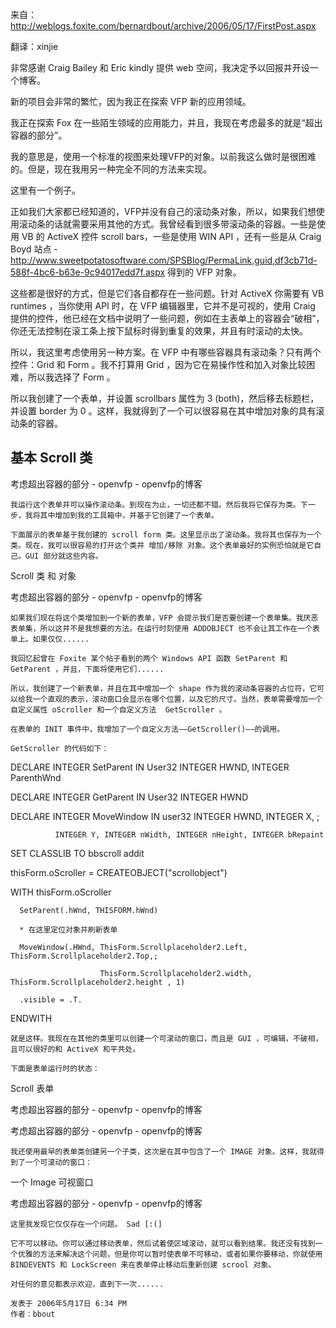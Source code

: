 来自：http://weblogs.foxite.com/bernardbout/archive/2006/05/17/FirstPost.aspx

翻译：xinjie

非常感谢 Craig Bailey 和 Eric kindly 提供 web 空间，我决定予以回报并开设一个博客。

新的项目会非常的繁忙，因为我正在探索 VFP 新的应用领域。

我正在探索 Fox 在一些陌生领域的应用能力，并且，我现在考虑最多的就是“超出容器的部分”。

我的意思是，使用一个标准的视图来处理VFP的对象。以前我这么做时是很困难的。但是，现在我用另一种完全不同的方法来实现。

这里有一个例子。

正如我们大家都已经知道的，VFP并没有自己的滚动条对象，所以，如果我们想使用滚动条的话就需要采用其他的方式。我曾经看到很多带滚动条的容器。一些是使用 VB 的 ActiveX 控件 scroll bars，一些是使用 WIN API ，还有一些是从 Craig Boyd 站点  - http://www.sweetpotatosoftware.com/SPSBlog/PermaLink,guid,df3cb71d-588f-4bc6-b63e-9c94017edd7f.aspx 得到的 VFP 对象。

这些都是很好的方式，但是它们各自都存在一些问题。针对 ActiveX 你需要有 VB runtimes ，当你使用 API 时，在 VFP 编辑器里，它并不是可视的，使用 Craig 提供的控件，他已经在文档中说明了一些问题，例如在主表单上的容器会“破相”，你还无法控制在滚工条上按下鼠标时得到重复的效果，并且有时滚动的太快。

所以，我这里考虑使用另一种方案。在 VFP 中有哪些容器具有滚动条？只有两个控件：Grid 和 Form 。我不打算用 Grid ，因为它在易操作性和加入对象比较困难，所以我选择了 Form 。

所以我创建了一个表单，并设置 scrollbars 属性为 3 (both)，然后移去标题栏，并设置 border 为 0 。这样，我就得到了一个可以很容易在其中增加对象的具有滚动条的容器。

## 基本 Scroll 类


考虑超出容器的部分 - openvfp - openvfp的博客

 

    我运行这个表单并可以操作滚动条。到现在为止，一切还都不错。然后我将它保存为类。下一步，我将其中增加到我的工具箱中，并基于它创建了一个表单。

    下面展示的表单基于我创建的 scroll form 类。这里显示出了滚动条。我将其也保存为一个类。现在，我可以很容易的打开这个类并 增加/移除 对象。这个表单最好的实例恐怕就是它自己。GUI 部分就这些内容。

Scroll 类 和 对象

考虑超出容器的部分 - openvfp - openvfp的博客

    如果我们现在将这个类增加到一个新的表单，VFP 会提示我们是否要创建一个表单集。我厌恶表单集，所以这并不是我想要的方法。在运行时刻使用 ADDOBJECT 也不会让其工作在一个表单上。如果仅仅......

    我回忆起曾在 Foxite 某个帖子看到的两个 Windows API 函数 SetParent 和 GetParent ，并且，下面将使用它们......

    所以，我创建了一个新表单，并且在其中增加一个 shape 作为我的滚动条容器的占位符，它可以给我一个直观的表示，滚动窗口会显示在哪个位置，以及它的尺寸。当然，表单需要增加一个自定义属性 oScroller 和一个自定义方法  GetScroller 。

    在表单的 INIT 事件中，我增加了一个自定义方法——GetScroller()——的调用。

    GetScroller 的代码如下：

DECLARE INTEGER SetParent IN User32 INTEGER HWND, INTEGER ParenthWnd

DECLARE INTEGER GetParent IN User32 INTEGER HWND

DECLARE INTEGER MoveWindow IN user32 INTEGER HWND, INTEGER X, ;

              INTEGER Y, INTEGER nWidth, INTEGER nHeight, INTEGER bRepaint

SET CLASSLIB TO bbscroll addit

thisForm.oScroller = CREATEOBJECT("scrollobject")

WITH thisForm.oScroller

      SetParent(.hWnd, THISFORM.hWnd)

      * 在这里定位对象并刷新表单  

      MoveWindow(.HWnd, ThisForm.Scrollplaceholder2.Left, ThisForm.Scrollplaceholder2.Top,;

                        ThisForm.Scrollplaceholder2.width, ThisForm.Scrollplaceholder2.height , 1)

      .visible = .T.

ENDWITH

    就是这样。我现在在其他的类里可以创建一个可滚动的窗口，而且是 GUI ，可编辑，不破相，且可以很好的和 ActiveX 和平共处。

    下面是表单运行时的状态：

Scroll 表单

考虑超出容器的部分 - openvfp - openvfp的博客

考虑超出容器的部分 - openvfp - openvfp的博客

    我还使用最早的表单类创建另一个子类，这次是在其中包含了一个 IMAGE 对象。这样，我就得到了一个可滚动的窗口：

一个 Image 可视窗口

考虑超出容器的部分 - openvfp - openvfp的博客

    这里我发现它仅仅存在一个问题。 Sad [:(]

    它不可以移动。你可以通过移动表单，然后试着使区域滚动，就可以看到结果。我还没有找到一个优雅的方法来解决这个问题，但是你可以暂时使表单不可移动，或者如果你要移动，你就使用 BINDEVENTS 和 LockScreen 来在表单停止移动后重新创建 scrool 对象。

    对任何的意见都表示欢迎，直到下一次......

    发表于 2006年5月17日 6:34 PM
    作者：bbout
